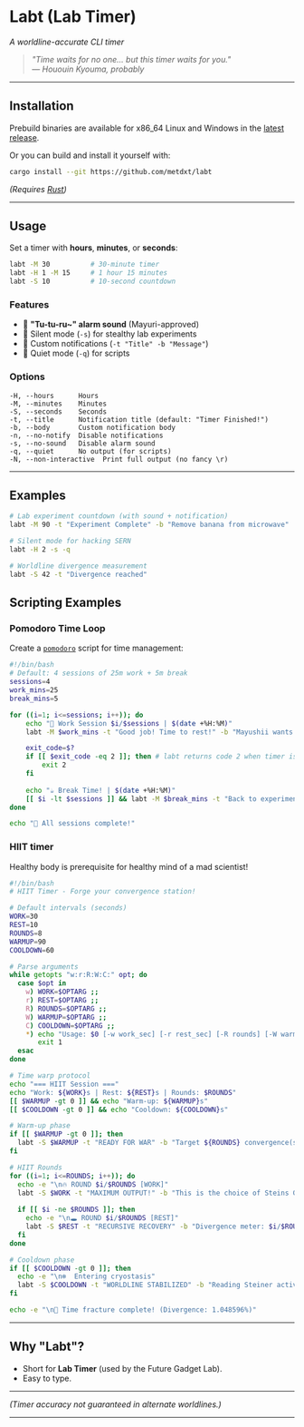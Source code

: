 # **Labt (Lab Timer)**

*A worldline-accurate CLI timer*  

> *"Time waits for no one... but this timer waits for you."*  
> — *Hououin Kyouma, probably*  

---

## **Installation**  

Prebuild binaries are available for x86_64 Linux and Windows in the [latest release](https://github.com/metdxt/labt/releases/latest).

Or you can build and install it yourself with:

```bash
cargo install --git https://github.com/metdxt/labt
```
*(Requires [Rust](https://rustup.rs/))*  

---

## **Usage**  
Set a timer with **hours**, **minutes**, or **seconds**:  
```bash
labt -M 30          # 30-minute timer
labt -H 1 -M 15     # 1 hour 15 minutes
labt -S 10          # 10-second countdown
```

### **Features**  
- 🔔 **"Tu-tu-ru~" alarm sound** (Mayuri-approved)  
- 🔕 Silent mode (`-s`) for stealthy lab experiments  
- 📝 Custom notifications (`-t "Title" -b "Message"`)  
- 🤫 Quiet mode (`-q`) for scripts  

### **Options**  
```
-H, --hours      Hours  
-M, --minutes    Minutes  
-S, --seconds    Seconds  
-t, --title      Notification title (default: "Timer Finished!")  
-b, --body       Custom notification body  
-n, --no-notify  Disable notifications  
-s, --no-sound   Disable alarm sound  
-q, --quiet      No output (for scripts)  
-N, --non-interactive  Print full output (no fancy \r)  
```

---

## **Examples**  
```bash
# Lab experiment countdown (with sound + notification)  
labt -M 90 -t "Experiment Complete" -b "Remove banana from microwave"  

# Silent mode for hacking SERN  
labt -H 2 -s -q  

# Worldline divergence measurement  
labt -S 42 -t "Divergence reached"  
```

## **Scripting Examples**

### **Pomodoro Time Loop**

Create a [`pomodoro`](examples/pomodoro) script for time management:

```bash
#!/bin/bash
# Default: 4 sessions of 25m work + 5m break
sessions=4
work_mins=25
break_mins=5

for ((i=1; i<=sessions; i++)); do
    echo "🚀 Work Session $i/$sessions | $(date +%H:%M)"
    labt -M $work_mins -t "Good job! Time to rest!" -b "Mayushii wants tea!"

    exit_code=$?
    if [[ $exit_code -eq 2 ]]; then # labt returns code 2 when timer is interrupted with ctrl+c by user
        exit 2
    fi
    
    echo "☕ Break Time! | $(date +%H:%M)"
    [[ $i -lt $sessions ]] && labt -M $break_mins -t "Back to experiments!" -b "Tutturu!~ Time to focus!"
done

echo "🎉 All sessions complete!"
```

### **HIIT timer**

Healthy body is prerequisite for healthy mind of a mad scientist!

```bash
#!/bin/bash
# HIIT Timer - Forge your convergence station!

# Default intervals (seconds)
WORK=30
REST=10
ROUNDS=8
WARMUP=90
COOLDOWN=60

# Parse arguments
while getopts "w:r:R:W:C:" opt; do
  case $opt in
    w) WORK=$OPTARG ;;
    r) REST=$OPTARG ;;
    R) ROUNDS=$OPTARG ;;
    W) WARMUP=$OPTARG ;;
    C) COOLDOWN=$OPTARG ;;
    *) echo "Usage: $0 [-w work_sec] [-r rest_sec] [-R rounds] [-W warmup] [-C cooldown]"
       exit 1
  esac
done

# Time warp protocol
echo "=== HIIT Session ==="
echo "Work: ${WORK}s | Rest: ${REST}s | Rounds: $ROUNDS"
[[ $WARMUP -gt 0 ]] && echo "Warm-up: ${WARMUP}s"
[[ $COOLDOWN -gt 0 ]] && echo "Cooldown: ${COOLDOWN}s"

# Warm-up phase
if [[ $WARMUP -gt 0 ]]; then
  labt -S $WARMUP -t "READY FOR WAR" -b "Target ${ROUNDS} convergence(s)" -n
fi

# HIIT Rounds
for ((i=1; i<=ROUNDS; i++)); do
  echo -e "\n🔥 ROUND $i/$ROUNDS [WORK]"
  labt -S $WORK -t "MAXIMUM OUTPUT!" -b "This is the choice of Steins Gate" -n
  
  if [[ $i -ne $ROUNDS ]]; then
    echo -e "\n🕳 ROUND $i/$ROUNDS [REST]"
    labt -S $REST -t "RECURSIVE RECOVERY" -b "Divergence meter: $i/$ROUNDS" -n
  fi
done

# Cooldown phase
if [[ $COOLDOWN -gt 0 ]]; then
  echo -e "\n❄️  Entering cryostasis"
  labt -S $COOLDOWN -t "WORLDLINE STABILIZED" -b "Reading Steiner activated" -n
fi

echo -e "\n🎉 Time fracture complete! (Divergence: 1.048596%)"
```

---

## **Why "Labt"?**  
- Short for **Lab Timer** (used by the Future Gadget Lab).  
- Easy to type.  

---

*(Timer accuracy not guaranteed in alternate worldlines.)*  

---
